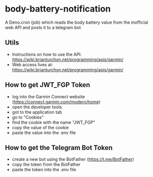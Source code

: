 # body-battery-notification
A Deno.cron (job) which reads the body battery value from the inofficial web API and posts it to a telegram bot

## Utils 

- Instructions on how to use the API: https://wiki.brianturchyn.net/programming/apis/garmin/
- Web access lives at: https://wiki.brianturchyn.net/programming/apis/garmin/

## How to get JWT_FGP Token 

- log into the Garmin Connect website (https://connect.garmin.com/modern/home)
- open the developer tools
- got to the application tab
- go to "Cookies" 
- find the cookie with the name "JWT_FGP"
- copy the value of the cookie
- paste the value into the .env file

## How to get the Telegram Bot Token

- create a new bot using the BotFather (https://t.me/BotFather)
- copy the token from the BotFather
- paste the token into the .env file